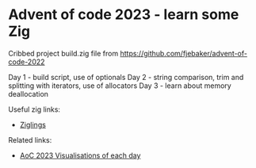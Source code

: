# Advent of code 2023 - learn some Zig

Cribbed project build.zig file from https://github.com/fjebaker/advent-of-code-2022

Day 1 - build script, use of optionals
Day 2 - string comparison, trim and splitting with iterators, use of allocators
Day 3 - learn about memory deallocation


Useful zig links:
* [Ziglings](https://codeberg.org/ziglings/exercises)

Related links:
- [AoC 2023 Visualisations of each day](https://www.youtube.com/watch?v=vb7JcjZs_GM&feature=youtu.be&themeRefresh=1)

